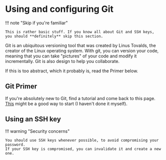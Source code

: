 # Using and configuring Git

!!! note "Skip if you're familiar"

    This is rather basic stuff. If you know all about Git and SSH keys, you should **definitely** skip this section.

Git is an ubiquitous versioning tool that was created by Linus Tovalds, the creator of the Linux operating system.
With git, you can version your code, meaning that you can take "pictures" of your code and modify it incrementally.
Git is also design to help you collaborate.

If this is too abstract, which it probably is, read the Primer below.

## Git Primer

If you're absolutely new to Git, find a tutorial and come back to this page.
[This](https://learngitbranching.js.org/) might be a good way to start (I haven't done it myself).

## Using an SSH key

!!! warning "Security concerns"

    You should use SSH keys whenever possible, to avoid compromising your password.
    If your SSH key is compromised, you can invalidate it and create a new one.
